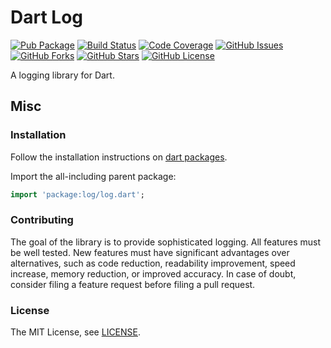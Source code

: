 # Dart Log

[![Pub Package](https://img.shields.io/pub/v/log.svg)](https://pub.dev/packages/log)
[![Build Status](https://github.com/renggli/dart-log/actions/workflows/dart.yml/badge.svg?branch=main)](https://github.com/renggli/dart-log/actions/workflows/dart.yml)
[![Code Coverage](https://codecov.io/gh/renggli/dart-log/branch/main/graph/badge.svg?token=b0fvRMeMBR)](https://codecov.io/gh/renggli/dart-log)
[![GitHub Issues](https://img.shields.io/github/issues/renggli/dart-log.svg)](https://github.com/renggli/dart-log/issues)
[![GitHub Forks](https://img.shields.io/github/forks/renggli/dart-log.svg)](https://github.com/renggli/dart-log/network)
[![GitHub Stars](https://img.shields.io/github/stars/renggli/dart-log.svg)](https://github.com/renggli/dart-log/stargazers)
[![GitHub License](https://img.shields.io/badge/license-MIT-blue.svg)](https://raw.githubusercontent.com/renggli/dart-log/main/LICENSE)

A logging library for Dart.

## Misc

### Installation

Follow the installation instructions
on [dart packages](https://pub.dev/packages/log/install).

Import the all-including parent package:

```dart
import 'package:log/log.dart';
```

### Contributing

The goal of the library is to provide sophisticated logging. All features must
be well tested. New features must have significant advantages over alternatives,
such as code reduction, readability improvement, speed increase, memory
reduction, or improved accuracy. In case of doubt, consider filing a feature
request before filing a pull request.

### License

The MIT License,
see [LICENSE](https://github.com/renggli/dart-log/raw/main/LICENSE).
